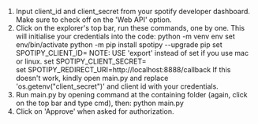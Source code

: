 1. Input client_id and client_secret from your spotify developer dashboard. Make sure to check off on the 'Web API' option.
2. Click on the explorer's top bar, run these commands, one by one. This will initialise your credentials into the code:
    python -m venv env
    set env/bin/activate
    python -m pip install spotipy --upgrade pip
    set SPOTIPY_CLIENT_ID=<REPLACE THIS WITH YOUR CLIENT ID>    NOTE: USE 'export' instead of set if you use mac or linux.
    set SPOTIPY_CLIENT_SECRET=<REPLACE THIS WITH YOUR CLIENT SECRET>    
    set SPOTIPY_REDIRECT_URI=http://localhost:8888/callback
If this doesn't work, kindly open main.py and replace 'os.getenv("client_secret")' and client id with your credentials.
3. Run main.py by opening command at the containing folder (again, click on the top bar and type cmd), then:
    python main.py
4. Click on 'Approve' when asked for authorization.
